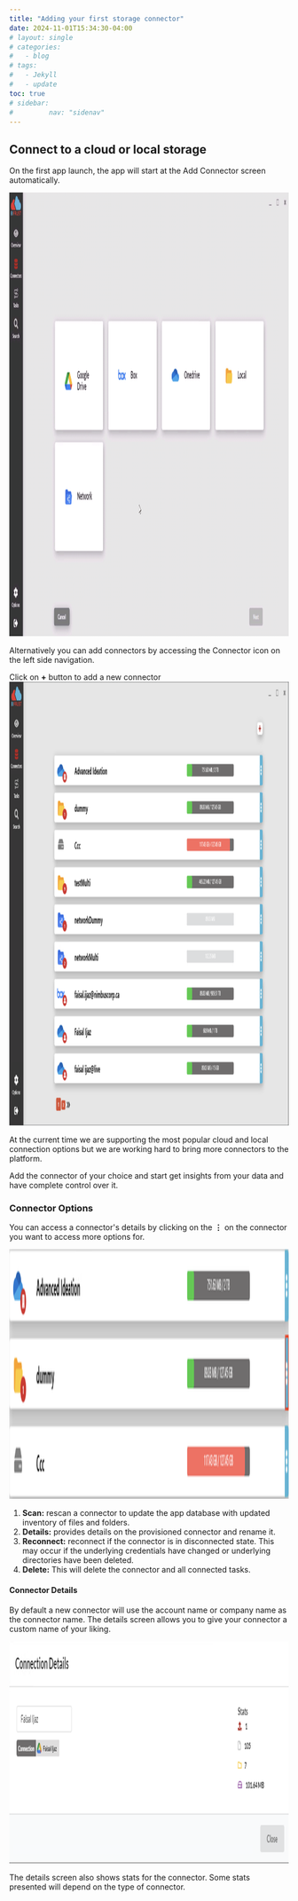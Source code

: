 ```yaml
---
title: "Adding your first storage connector"
date: 2024-11-01T15:34:30-04:00
# layout: single
# categories:
#   - blog
# tags:
#   - Jekyll
#   - update
toc: true
# sidebar:
#         nav: "sidenav"
---
```


## Connect to a cloud or local storage

On the first app launch, the app will start at the Add Connector screen automatically. 

<img src="/assets/images/addConnector.png" alt="Unblock Installer" width="650" height="800"/>


Alternatively you can add connectors by accessing the Connector icon on the left side navigation.

Click on **+** button to add a new connector
<img src="/assets/images/connectorScreen2.png" alt="Unblock Installer" width="650" height="800"/>


At the current time we are supporting the most popular cloud and local connection options but we are working hard to bring more connectors to the platform.

Add the connector of your choice and start get insights from your data and have complete control over it.


### Connector Options

You can access a connector's details by clicking on the **⋮** on the connector you want to access more options for.

<img src="/assets/images/connectors.png" alt="Unblock Installer" width="750" height="450"/>

1. **Scan:** rescan a connector to update the app database with updated inventory of files and folders.
2. **Details:** provides details on the provisioned connector and rename it.
3. **Reconnect:** reconnect if the connector is in disconnected state. This may occur if the underlying credentials have changed or underlying directories have been deleted.
4. **Delete:** This will delete the connector and all connected tasks. 


#### Connector Details

By default a new connector will use the account name or company name as the connector name. The details screen allows you to give your connector a custom name of your liking.

<img src="/assets/images/connectorDetails.png" alt="Unblock Installer" width="750" height="400"/>

The details screen also shows stats for the connector. Some stats presented will depend on the type of connector. 